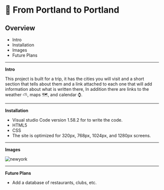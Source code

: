 # :minibus: From Portland to Portland 

## Overview
* Intro
* Installation
* Images
* Future Plans	
-----------------------------------------------

**Intro**

This project is built for a trip, it has the cities you will visit and a short section that tells about them and a link attached to each one that will add information about what is written there, 
In addition there are links to the weather :partly_sunny:, maps :world_map:, and calendar :watch:.

-----------------------------------------------

**Installation**

* Visual studio Code version 1.58.2 for to write the code.
* HTML5
* CSS
* The site is optimized for 320px, 768px, 1024px, and 1280px screens.

-----------------------------------------------

**Images**

![newyork](https://user-images.githubusercontent.com/65240374/128623223-bf4c037b-5614-4112-82c4-3ea9f143c985.png)

-----------------------------------------------

**Future Plans**

* Add a database of restaurants, clubs, etc.	
